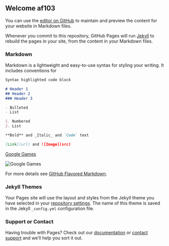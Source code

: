 ## Welcome af103

You can use the [editor on GitHub](https://github.com/Erol99/AF103/edit/master/README.md) to maintain and preview the content for your website in Markdown files.

Whenever you commit to this repository, GitHub Pages will run [Jekyll](https://jekyllrb.com/) to rebuild the pages in your site, from the content in your Markdown files.

### Markdown

Markdown is a lightweight and easy-to-use syntax for styling your writing. It includes conventions for

```markdown
Syntax highlighted code block

# Header 1
## Header 2
### Header 3

- Bulleted
- List

1. Numbered
2. List

**Bold** and _Italic_ and `Code` text

[Link](url) and ![Image](src)
```


[Google Games](https://www.google.com/doodles/?q=interactive)

![Google Games](https://www.google.com/url?sa=i&url=https%3A%2F%2Fwww.maketecheasier.com%2Fhidden-google-games%2F&psig=AOvVaw04VElYZ51WGrV5RyiVenps&ust=1581692517850000&source=images&cd=vfe&ved=0CAIQjRxqFwoTCLCt8PflzucCFQAAAAAdAAAAABAD)


For more details see [GitHub Flavored Markdown](https://guides.github.com/features/mastering-markdown/).

### Jekyll Themes

Your Pages site will use the layout and styles from the Jekyll theme you have selected in your [repository settings](https://github.com/Erol99/AF103/settings). The name of this theme is saved in the Jekyll `_config.yml` configuration file.

### Support or Contact

Having trouble with Pages? Check out our [documentation](https://help.github.com/categories/github-pages-basics/) or [contact support](https://github.com/contact) and we’ll help you sort it out.
